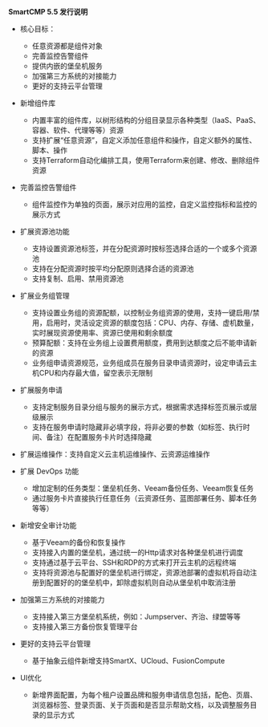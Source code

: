 

**SmartCMP 5.5 发行说明**


+ 核心目标：
    + 任意资源都是组件对象
    + 完善监控告警组件
    + 提供内嵌的堡垒机服务
    + 加强第三方系统的对接能力
    + 更好的支持云平台管理

+ 新增组件库
    + 内置丰富的组件库，以树形结构的分组目录显示各种类型（IaaS、PaaS、容器、软件、代理等等）资源
    + 支持扩展“任意资源”，自定义添加任意组件和操作，自定义额外的属性、脚本、操作
    + 支持Terraform自动化编排工具，使用Terraform来创建、修改、删除组件资源 

+ 完善监控告警组件
    + 组件监控作为单独的页面，展示对应用的监控，自定义监控指标和监控的展示方式

+ 扩展资源池功能
    + 支持设置资源池标签，并在分配资源时按标签选择合适的一个或多个资源池
    + 支持在分配资源时按平均分配原则选择合适的资源池
    + 支持复制、启用、禁用资源池
+ 扩展业务组管理
    + 支持设置业务组的资源配额，以控制业务组资源的使用，支持一键启用/禁用，启用时，灵活设定资源的额度包括：CPU、内存、存储、虚机数量，实时展现资源使用率、资源已使用和剩余额度 
    + 预算配额：支持在业务组上设置费用额度，费用到达额度之后不能申请新的资源
    + 业务组申请资源规范，业务组成员在服务目录申请资源时，设定申请云主机CPU和内存最大值，留空表示无限制

+ 扩展服务申请
    + 支持定制服务目录分组与服务的展示方式，根据需求选择标签页展示或层级展示
    + 支持在服务申请时隐藏非必填字段，将非必要的参数（如标签、执行时间、备注）在配置服务卡片时选择隐藏 

+ 扩展运维操作：支持自定义云主机运维操作、云资源运维操作

+ 扩展 DevOps 功能
    + 增加定制的任务类型：堡垒机任务、Veeam备份任务、Veeam恢复任务
    + 通过服务卡片直接执行任意任务（云资源任务、蓝图部署任务、脚本任务等等）



+ 新增安全审计功能
    + 基于Veeam的备份和恢复操作
    + 支持接入内置的堡垒机，通过统一的Http请求对各种堡垒机进行调度
    + 支持通过基于云平台、SSH和RDP的方式来打开云主机的远程终端
    + 支持将资源池与配置好的堡垒机进行绑定，资源池部署的虚拟机将自动注册到配置好的的堡垒机中，卸除虚拟机则自动从堡垒机中取消注册 

+ 加强第三方系统的对接能力
    + 支持接入第三方堡垒机系统，例如：Jumpserver、齐治、绿盟等等
    + 支持接入第三方备份恢复管理平台

+ 更好的支持云平台管理
    + 基于抽象云组件新增支持SmartX、UCloud、FusionCompute


+ UI优化 
    + 新增界面配置，为每个租户设置品牌和服务申请信息包括，配色、页眉、浏览器标签、登录页面、关于页面和是否显示帮助文档，以及调整服务目录的显示方式 





























































































































